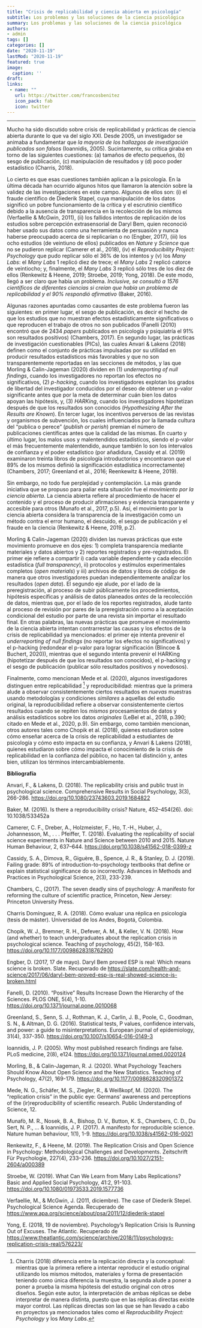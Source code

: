 ```yaml
---
title: "Crisis de replicabilidad y ciencia abierta en psicología"
subtitle: Los problemas y las soluciones de la ciencia psicológica
summary: Los problemas y las soluciones de la ciencia psicológica
authors:
- admin
tags: []
categories: []
date: "2020-11-19"
lastMod: "2020-11-19"
featured: true
image:
  caption: ''
draft: 
links:
 - name: ""
   url: https://twitter.com/francosbenitez
   icon_pack: fab
   icon: twitter
---
```


---
Mucho ha sido discutido sobre crisis de replicabilidad y prácticas de ciencia abierta durante lo que va del siglo XXI. Desde 2005, un investigador se animaba a fundamentar que *la mayoría de los hallazgos de investigación publicados son falsos* (Ioannidis, 2005). Sucintamente, su crítica giraba en torno de las siguientes cuestiones: (a) tamaños de efecto pequeños, (b) sesgo de publicación, (c) manipulación de resultados y (d) poco poder estadístico (Charris, 2018).  

Lo cierto es que esas cuestiones también aplican a la psicología. En la última década han ocurrido algunos hitos que llamaron la atención sobre la validez de las investigaciones en este campo. Algunos de ellos son: (i) el fraude científico de Diederik Stapel, cuya manipulación de los datos significó un pobre funcionamiento de la crítica y el escrutinio científico debido a la ausencia de transparencia en la recolección de los mismos (Verfaellie & McGwin, 2011), (ii) los fallidos intentos de replicación de los estudios sobre percepción extrasensorial de Daryl Bem, quien reconoció haber usado sus datos como una herramienta de persuasión y nunca haberse preocupado acerca de si replicarían o no (Engber, 2017), (iii) los ocho estudios (de veintiuno de ellos) publicados en *Nature* y *Science* que no se pudieron replicar (Camerer et al., 2018), (iv) el *Reproducibility Project: Psychology* que pudo replicar sólo el 36% de los intentos y (v) los *Many Labs*: el *Many Labs* 1 replicó diez de trece; el *Many Labs* 2 replicó catorce de veintiocho; y, finalmente, el *Many Labs* 3 replicó sólo tres de los diez de ellos (Renkewitz & Heene, 2019; Stroebe, 2019; Yong, 2018). De este modo, llegó a ser claro que había un problema. *Inclusive, se consultó a 1576 científicos de diferentes ciencias si creían que había un problema de replicabilidad y el 90% respondió afirmativo* (Baker, 2016).

Algunas razones apuntadas como causantes de este problema fueron las siguientes: en primer lugar, el sesgo de publicación, es decir el hecho de que los estudios que no muestran efectos estadísticamente significativos o que reproducen el trabajo de otros no son publicados (Fanelli (2010) encontró que de 2434 *papers* publicados en psicología y psiquiatría el 91% son resultados positivos) (Chambers, 2017). En segundo lugar, las prácticas de investigación cuestionables (PICs), las cuales Anvari & Lakens (2018) definen como el conjunto de prácticas impulsadas por su utilidad en producir resultados estadísticos más favorables y que no son transparentemente reportadas en las secciones de métodos, y las que Morling & Calin-Jageman (2020) dividen en (1) *underreporting of null findings*, cuando los investigadores no reportan los efectos no significativos, (2) *p-hacking*, cuando los investigadores explotan los grados de libertad del investigador conducidos por el deseo de obtener un p-valor significante antes que por la meta de determinar cuán bien los datos apoyan las hipótesis, y, (3) *HARKing*, cuando los investigadores hipotetizan después de que los resultados son conocidos (*Hypothesizing After the Results are Known*). En tercer lugar, los incentivos perversos de las revistas y organismos de subvención, los cuales influenciados por la llamada cultura del “publica o perece” (*publish or perish*) premian el número de publicaciones científicas antes que la calidad de las mismas. En cuarto y último lugar, los malos usos y malentendidos estadísticos, siendo el p-valor el más frecuentemente malentendido, aunque también lo son los intervalos de confianza y el poder estadístico (por añadidura, Cassidy et al. (2019) examinaron treinta libros de psicología introductorios y encontraron que el 89% de los mismos definió la significación estadística incorrectamente) (Chambers, 2017; Greenland et al., 2016; Reenkewitz & Heene, 2019).

Sin embargo, no todo fue perplejidad y contemplación. La más grande iniciativa que se propuso para paliar esta situación fue el *movimiento por la ciencia abierta*. La ciencia abierta refiere al procedimiento de hacer el contenido y el proceso de producir afirmaciones y evidencia transparente y accesible para otros (Munafo et al., 2017, p.5). Así, el movimiento por la ciencia abierta considera la transparencia de la investigación como un método contra el error humano, el descuido, el sesgo de publicación y el fraude en la ciencia (Renkewitz & Heene, 2019, p.2).

Morling & Calin-Jageman (2020) dividen las nuevas prácticas que este movimiento promueve en dos ejes: 1) completa transparencia mediante materiales y datos abiertos y 2) reportes registrados y pre-registrados. El primer eje refiere a compartir i) cada variable dependiente y cada elección estadística (*full transparency*), ii) protocolos y estímulos experimentales completos (*open materials*) y iii) archivos de datos y libros de código de manera que otros investigadores puedan independientemente analizar los resultados (*open data*). El segundo eje alude, por el lado de la preregistración, al proceso de subir públicamente los procedimientos, hipótesis específicas y análisis de datos planeados *antes* de la recolección de datos, mientras que, por el lado de los reportes registrados, alude tanto al proceso de revisión por pares de la preregistración como a la aceptación condicional del estudio por parte de una revista sin importar el resultado final. En otras palabras, las nuevas prácticas que promueve el movimiento de la ciencia abierta intentan contrarrestar las causas y los efectos de la crisis de replicabilidad ya mencionados: el primer eje intenta prevenir el *underreporting of null findings* (no reportar los efectos no significativos) y el p-hacking (redondear el p-valor para lograr significación (Blincoe & Buchert, 2020)), mientras que el segundo intenta prevenir el HARKing (hipotetizar después de que los resultados son conocidos), el p-hacking y el sesgo de publicación (publicar sólo resultados positivos y novedosos).

Finalmente, como mencionan Mede et al. (2020), algunos investigadores distinguen entre replicabilidad [^1] y reproducibilidad: mientras que la primera alude a observar consistentemente ciertos resultados en *nuevas* muestras usando metodologías y condiciones *similares* a aquellas del estudio original, la reproducibilidad refiere a observar consistentemente ciertos resultados cuando se repiten los *mismos* procesamientos de datos y análisis estadísticos sobre los datos *originales* (LeBel et al., 2018, p.390; citado en Mede et al., 2020, p.9). Sin embargo, como también mencionan, otros autores tales como Chopik et al. (2018), quienes estudiaron sobre cómo enseñar acerca de la crisis de replicabilidad a estudiantes de psicología y cómo esto impacta en su confianza, y Anvari & Lakens (2018), quienes estudiaron sobre cómo impacta el conocimiento de la crisis de replicabilidad en la confianza del público, no hacen tal distinción y, antes bien, utilizan los términos intercambiablemente.

**Bibliografía**

Anvari, F., & Lakens, D. (2018). The replicability crisis and public trust in psychological science. Comprehensive Results in Social Psychology, 3(3), 266-286. https://doi.org/10.1080/23743603.2019.1684822

Baker, M. (2016). Is there a reproducibility crisis? Nature, 452–454(26). doi: 10.1038/533452a

Camerer, C. F., Dreber, A., Holzmeister, F., Ho, T.-H., Huber, J., Johannesson, M., . . . Pfeiffer, T. (2018). Evaluating the replicability of social science experiments in Nature and Science between 2010 and 2015. Nature Human Behaviour, 2, 637–644. https://doi.org/10.1038/s41562-018-0399-z

Cassidy, S. A., Dimova, R., Giguère, B., Spence, J. R., & Stanley, D. J. (2019). Failing grade: 89% of introduction-to-psychology textbooks that define or explain statistical significance do so incorrectly. Advances in Methods and Practices in Psychological Science, 2(3), 233-239.

Chambers, C., (2017). The seven deadly sins of psychology: A manifesto for reforming the culture of scientific practice, Princeton, New Jersey: Princeton University Press.

Charris Domínguez, R. A. (2018). Cómo evaluar una réplica en psicología (tesis de máster). Universidad de los Andes, Bogotá, Colombia.

Chopik, W. J., Bremner, R. H., Defever, A. M., & Keller, V. N. (2018). How (and whether) to teach undergraduates about the replication crisis in psychological science. Teaching of psychology, 45(2), 158-163. https://doi.org/10.1177/0098628318762900

Engber, D. (2017, 17 de mayo). Daryl Bem proved ESP is real: Which means science is broken. Slate. Recuperado de https://slate.com/health-and-science/2017/06/daryl-bem-proved-esp-is-real-showed-science-is-broken.html

Fanelli, D. (2010). “Positive” Results Increase Down the Hierarchy of the Sciences. PLOS ONE, 5(4), 1-10. https://doi.org/10.1371/journal.pone.0010068

Greenland, S., Senn, S. J., Rothman, K. J., Carlin, J. B., Poole, C., Goodman, S. N., & Altman, D. G. (2016). Statistical tests, P values, confidence intervals, and power: a guide to misinterpretations. European journal of epidemiology, 31(4), 337-350. https://doi.org/10.1007/s10654-016-0149-3

Ioannidis, J. P. (2005). Why most published research findings are false. PLoS medicine, 2(8), e124. https://doi.org/10.1371/journal.pmed.0020124

Morling, B., & Calin-Jageman, R. J. (2020). What Psychology Teachers Should Know About Open Science and the New Statistics. Teaching of Psychology, 47(2), 169-179. https://doi.org/10.1177/0098628320901372

Mede, N. G., Schäfer, M. S., Ziegler, R., & Weißkopf, M. (2020). The “replication crisis” in the public eye: Germans’ awareness and perceptions of the (ir)reproducibility of scientific research. Public Understanding of Science, 12.

Munafò, M. R., Nosek, B. A., Bishop, D. V., Button, K. S., Chambers, C. D., Du Sert, N. P., ... & Ioannidis, J. P. (2017). A manifesto for reproducible science. Nature human behaviour, 1(1), 1-9. https://doi.org/10.1038/s41562-016-0021

Renkewitz, F., & Heene, M. (2019). The Replication Crisis and Open Science in Psychology: Methodological Challenges and Developments. Zeitschrift Für Psychologie, 227(4), 233–236. https://doi.org/10.1027/2151-2604/a000389

Stroebe, W. (2019). What Can We Learn from Many Labs Replications? Basic and Applied Social Psychology, 41:2, 91-103. https://doi.org/10.1080/01973533.2019.1577736

Verfaellie, M., & McGwin, J. (2011, diciembre). The case of Diederik Stepel. Psychological Science Agenda. Recuperado de https://www.apa.org/science/about/psa/2011/12/diederik-stapel

Yong, E. (2018, 19 de noviembre). Psychology’s Replication Crisis Is Running Out of Excuses. The Atlantic. Recuperado de https://www.theatlantic.com/science/archive/2018/11/psychologys-replication-crisis-real/576223/

[^1]: Charris (2018) diferencia entre la replicación directa y la conceptual: mientras que la primera refiere a intentar reproducir el estudio original utilizando los mismos métodos, materiales y forma de presentación teniendo como única diferencia la muestra, la segunda alude a poner a poner a prueba la misma hipótesis del estudio original con otros diseños. Según este autor, la interpretación de ambas réplicas se debe interpretar de manera distinta, puesto que en las réplicas directas existe mayor control. Las réplicas directas son las que se han llevado a cabo en proyectos ya mencionados tales como el *Reproducibility Project: Psychology* y los *Many Labs*.